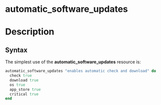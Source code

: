 automatic_software_updates
=====

# Description


Syntax
------

The simplest use of the **automatic_software_updates** resource is:

```ruby
automatic_software_updates "enables automatic check and download" do
  check true
  download true
  os true
  app_store true
  critical true
end
```
